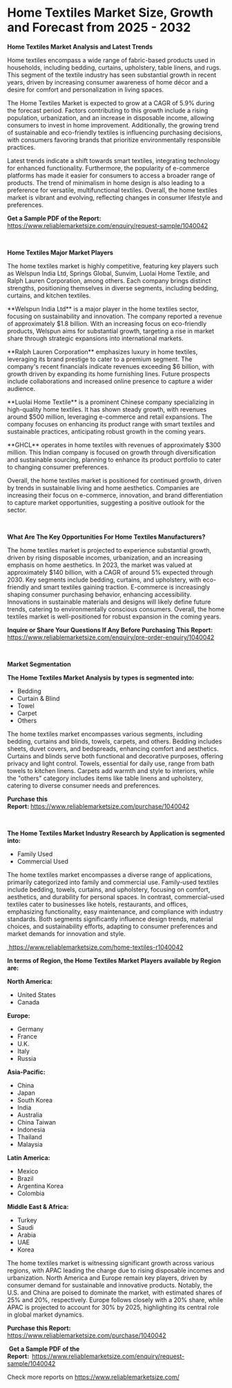 <p><h1>Home Textiles Market Size, Growth and Forecast from 2025 - 2032</h1></p><p><strong>Home Textiles Market Analysis and Latest Trends</strong></p>
<p><p>Home textiles encompass a wide range of fabric-based products used in households, including bedding, curtains, upholstery, table linens, and rugs. This segment of the textile industry has seen substantial growth in recent years, driven by increasing consumer awareness of home décor and a desire for comfort and personalization in living spaces.</p><p>The Home Textiles Market is expected to grow at a CAGR of 5.9% during the forecast period. Factors contributing to this growth include a rising population, urbanization, and an increase in disposable income, allowing consumers to invest in home improvement. Additionally, the growing trend of sustainable and eco-friendly textiles is influencing purchasing decisions, with consumers favoring brands that prioritize environmentally responsible practices.</p><p>Latest trends indicate a shift towards smart textiles, integrating technology for enhanced functionality. Furthermore, the popularity of e-commerce platforms has made it easier for consumers to access a broader range of products. The trend of minimalism in home design is also leading to a preference for versatile, multifunctional textiles. Overall, the home textiles market is vibrant and evolving, reflecting changes in consumer lifestyle and preferences.</p></p>
<p><strong>Get a Sample PDF of the Report:&nbsp;</strong> <a href="https://www.reliablemarketsize.com/enquiry/request-sample/1040042?utm_campaign=1901&utm_medium=2&utm_source=Github&utm_content=ia&utm_term=05022025&utm_id=home-textiles">https://www.reliablemarketsize.com/enquiry/request-sample/1040042</a></p>
<p>&nbsp;</p>
<p><strong>Home Textiles Major Market Players</strong></p>
<p><p>The home textiles market is highly competitive, featuring key players such as Welspun India Ltd, Springs Global, Sunvim, Luolai Home Textile, and Ralph Lauren Corporation, among others. Each company brings distinct strengths, positioning themselves in diverse segments, including bedding, curtains, and kitchen textiles.</p><p>**Welspun India Ltd** is a major player in the home textiles sector, focusing on sustainability and innovation. The company reported a revenue of approximately $1.8 billion. With an increasing focus on eco-friendly products, Welspun aims for substantial growth, targeting a rise in market share through strategic expansions into international markets.</p><p>**Ralph Lauren Corporation** emphasizes luxury in home textiles, leveraging its brand prestige to cater to a premium segment. The company's recent financials indicate revenues exceeding $6 billion, with growth driven by expanding its home furnishing lines. Future prospects include collaborations and increased online presence to capture a wider audience.</p><p>**Luolai Home Textile** is a prominent Chinese company specializing in high-quality home textiles. It has shown steady growth, with revenues around $500 million, leveraging e-commerce and retail expansions. The company focuses on enhancing its product range with smart textiles and sustainable practices, anticipating robust growth in the coming years.</p><p>**GHCL** operates in home textiles with revenues of approximately $300 million. This Indian company is focused on growth through diversification and sustainable sourcing, planning to enhance its product portfolio to cater to changing consumer preferences.</p><p>Overall, the home textiles market is positioned for continued growth, driven by trends in sustainable living and home aesthetics. Companies are increasing their focus on e-commerce, innovation, and brand differentiation to capture market opportunities, suggesting a positive outlook for the sector.</p></p>
<p>&nbsp;</p>
<p><strong>What Are The Key Opportunities For Home Textiles Manufacturers?</strong></p>
<p><p>The home textiles market is projected to experience substantial growth, driven by rising disposable incomes, urbanization, and an increasing emphasis on home aesthetics. In 2023, the market was valued at approximately $140 billion, with a CAGR of around 5% expected through 2030. Key segments include bedding, curtains, and upholstery, with eco-friendly and smart textiles gaining traction. E-commerce is increasingly shaping consumer purchasing behavior, enhancing accessibility. Innovations in sustainable materials and designs will likely define future trends, catering to environmentally conscious consumers. Overall, the home textiles market is well-positioned for robust expansion in the coming years.</p></p>
<p><strong>Inquire or Share Your Questions If Any Before Purchasing This Report:</strong> <a href="https://www.reliablemarketsize.com/enquiry/pre-order-enquiry/1040042?utm_campaign=1901&utm_medium=2&utm_source=Github&utm_content=ia&utm_term=05022025&utm_id=home-textiles">https://www.reliablemarketsize.com/enquiry/pre-order-enquiry/1040042</a></p>
<p>&nbsp;</p>
<p><strong>Market Segmentation</strong></p>
<p><strong>The Home Textiles Market Analysis by types is segmented into:</strong></p>
<p><ul><li>Bedding</li><li>Curtain & Blind</li><li>Towel</li><li>Carpet</li><li>Others</li></ul></p>
<p><p>The home textiles market encompasses various segments, including bedding, curtains and blinds, towels, carpets, and others. Bedding includes sheets, duvet covers, and bedspreads, enhancing comfort and aesthetics. Curtains and blinds serve both functional and decorative purposes, offering privacy and light control. Towels, essential for daily use, range from bath towels to kitchen linens. Carpets add warmth and style to interiors, while the "others" category includes items like table linens and upholstery, catering to diverse consumer needs and preferences.</p></p>
<p><strong>Purchase this Report:&nbsp;</strong><a href="https://www.reliablemarketsize.com/purchase/1040042?utm_campaign=1901&utm_medium=2&utm_source=Github&utm_content=ia&utm_term=05022025&utm_id=home-textiles">https://www.reliablemarketsize.com/purchase/1040042</a></p>
<p>&nbsp;</p>
<p><strong>The Home Textiles Market Industry Research by Application is segmented into:</strong></p>
<p><ul><li>Family Used</li><li>Commercial Used</li></ul></p>
<p><p>The home textiles market encompasses a diverse range of applications, primarily categorized into family and commercial use. Family-used textiles include bedding, towels, curtains, and upholstery, focusing on comfort, aesthetics, and durability for personal spaces. In contrast, commercial-used textiles cater to businesses like hotels, restaurants, and offices, emphasizing functionality, easy maintenance, and compliance with industry standards. Both segments significantly influence design trends, material choices, and sustainability efforts, adapting to consumer preferences and market demands for innovation and style.</p></p>
<p><a href="https://www.reliablemarketsize.com/home-textiles-r1040042?utm_campaign=1901&utm_medium=2&utm_source=Github&utm_content=ia&utm_term=05022025&utm_id=home-textiles">&nbsp;https://www.reliablemarketsize.com/home-textiles-r1040042</a></p>
<p><strong>In terms of Region, the Home Textiles Market Players available by Region are:</strong></p>
<p>
    <p> <strong> North America: </strong>
        <ul>
            <li>United States</li>
            <li>Canada</li>
        </ul>
        </p> 
    <p> <strong> Europe: </strong>
        <ul>
            <li>Germany</li>
            <li>France</li>
            <li>U.K.</li>
            <li>Italy</li>
            <li>Russia</li>
        </ul>
        </p> 
    <p> <strong> Asia-Pacific: </strong>
        <ul>
            <li>China</li>
            <li>Japan</li>
            <li>South Korea</li>
            <li>India</li>
            <li>Australia</li>
            <li>China Taiwan</li>
            <li>Indonesia</li>
            <li>Thailand</li>
            <li>Malaysia</li>
        </ul>
        </p> 
    <p> <strong> Latin America: </strong>
        <ul>
            <li>Mexico</li>
            <li>Brazil</li>
            <li>Argentina Korea</li>
            <li>Colombia</li>
        </ul>
        </p> 
    <p> <strong> Middle East & Africa: </strong>
        <ul>
            <li>Turkey</li>
            <li>Saudi</li>
            <li>Arabia</li>
            <li>UAE</li>
            <li>Korea</li>
        </ul>
    </p>
    </p>
<p><p>The home textiles market is witnessing significant growth across various regions, with APAC leading the charge due to rising disposable incomes and urbanization. North America and Europe remain key players, driven by consumer demand for sustainable and innovative products. Notably, the U.S. and China are poised to dominate the market, with estimated shares of 25% and 20%, respectively. Europe follows closely with a 20% share, while APAC is projected to account for 30% by 2025, highlighting its central role in global market dynamics.</p></p>
<p><strong>Purchase this Report: </strong><a href="https://www.reliablemarketsize.com/purchase/1040042?utm_campaign=1901&utm_medium=2&utm_source=Github&utm_content=ia&utm_term=05022025&utm_id=home-textiles">https://www.reliablemarketsize.com/purchase/1040042</a></p>
<p>&nbsp;<strong>Get a Sample PDF of the Report:&nbsp;&nbsp;</strong><a href="https://www.reliablemarketsize.com/enquiry/request-sample/1040042?utm_campaign=1901&utm_medium=2&utm_source=Github&utm_content=ia&utm_term=05022025&utm_id=home-textiles">https://www.reliablemarketsize.com/enquiry/request-sample/1040042</a></p>
<p><strong></strong></p>
<p>Check more reports on <a href="https://www.reliablemarketsize.com/?utm_campaign=1901&utm_medium=2&utm_source=Github&utm_content=ia&utm_term=05022025&utm_id=home-textiles">https://www.reliablemarketsize.com/</a></p>